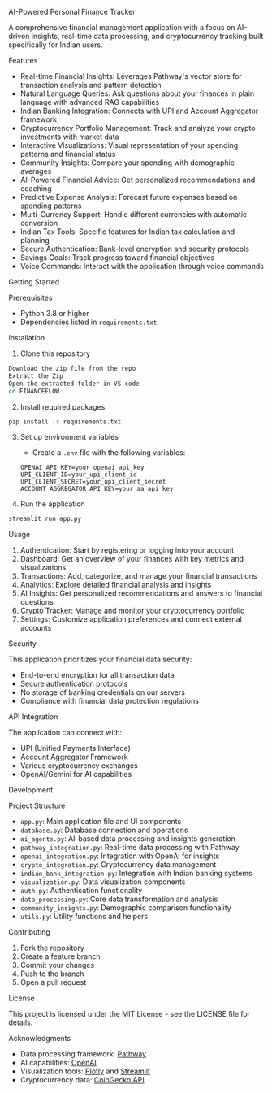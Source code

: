 AI-Powered Personal Finance Tracker

A comprehensive financial management application with a focus on AI-driven insights, real-time data processing, and cryptocurrency tracking built specifically for Indian users.

Features

- Real-time Financial Insights: Leverages Pathway's vector store for transaction analysis and pattern detection
- Natural Language Queries: Ask questions about your finances in plain language with advanced RAG capabilities
- Indian Banking Integration: Connects with UPI and Account Aggregator framework
- Cryptocurrency Portfolio Management: Track and analyze your crypto investments with market data
- Interactive Visualizations: Visual representation of your spending patterns and financial status
- Community Insights: Compare your spending with demographic averages
- AI-Powered Financial Advice: Get personalized recommendations and coaching
- Predictive Expense Analysis: Forecast future expenses based on spending patterns
- Multi-Currency Support: Handle different currencies with automatic conversion
- Indian Tax Tools: Specific features for Indian tax calculation and planning
- Secure Authentication: Bank-level encryption and security protocols
- Savings Goals: Track progress toward financial objectives
- Voice Commands: Interact with the application through voice commands

Getting Started

Prerequisites

- Python 3.8 or higher
- Dependencies listed in `requirements.txt`

Installation

1. Clone this repository
```bash
Download the zip file from the repo
Extract the Zip
Open the extracted folder in VS code
cd FINANCEFLOW
```

2. Install required packages
```bash
pip install -r requirements.txt
```

3. Set up environment variables
   - Create a `.env` file with the following variables:
   ```
   OPENAI_API_KEY=your_openai_api_key
   UPI_CLIENT_ID=your_upi_client_id
   UPI_CLIENT_SECRET=your_upi_client_secret
   ACCOUNT_AGGREGATOR_API_KEY=your_aa_api_key
   ```

4. Run the application
```bash
streamlit run app.py
```

 Usage

1. Authentication: Start by registering or logging into your account
2. Dashboard: Get an overview of your finances with key metrics and visualizations
3. Transactions: Add, categorize, and manage your financial transactions
4. Analytics: Explore detailed financial analysis and insights
5. AI Insights: Get personalized recommendations and answers to financial questions
6. Crypto Tracker: Manage and monitor your cryptocurrency portfolio
7. Settings: Customize application preferences and connect external accounts

Security

This application prioritizes your financial data security:
- End-to-end encryption for all transaction data
- Secure authentication protocols
- No storage of banking credentials on our servers
- Compliance with financial data protection regulations

API Integration

The application can connect with:
- UPI (Unified Payments Interface)
- Account Aggregator Framework
- Various cryptocurrency exchanges
- OpenAI/Gemini for AI capabilities

Development

Project Structure

- `app.py`: Main application file and UI components
- `database.py`: Database connection and operations
- `ai_agents.py`: AI-based data processing and insights generation
- `pathway_integration.py`: Real-time data processing with Pathway
- `openai_integration.py`: Integration with OpenAI for insights
- `crypto_integration.py`: Cryptocurrency data management
- `indian_bank_integration.py`: Integration with Indian banking systems
- `visualization.py`: Data visualization components
- `auth.py`: Authentication functionality
- `data_processing.py`: Core data transformation and analysis
- `community_insights.py`: Demographic comparison functionality
- `utils.py`: Utility functions and helpers

Contributing

1. Fork the repository
2. Create a feature branch
3. Commit your changes
4. Push to the branch
5. Open a pull request

License

This project is licensed under the MIT License - see the LICENSE file for details.

Acknowledgments

- Data processing framework: [Pathway](https://pathway.com)
- AI capabilities: [OpenAI](https://openai.com)
- Visualization tools: [Plotly](https://plotly.com) and [Streamlit](https://streamlit.io)
- Cryptocurrency data: [CoinGecko API](https://coingecko.com)
